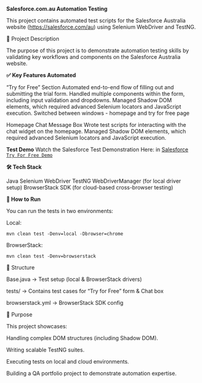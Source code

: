 **Salesforce.com.au Automation Testing**

This project contains automated test scripts for the Salesforce Australia website (https://salesforce.com/au) using Selenium WebDriver and TestNG.

📌 Project Description

The purpose of this project is to demonstrate automation testing skills by validating key workflows and components on the Salesforce Australia website.

**✅ Key Features Automated**

“Try for Free” Section
Automated end-to-end flow of filling out and submitting the trial form.
Handled multiple components within the form, including input validation and dropdowns.
Managed Shadow DOM elements, which required advanced Selenium locators and JavaScript execution.
Switched between windows - homepage and try for free page

Homepage Chat Message Box
Wrote test scripts for interacting with the chat widget on the homepage.
Managed Shadow DOM elements, which required advanced Selenium locators and JavaScript execution.

**Test Demo**
Watch the Salesforce Test Demonstration Here: 
in [Salesforce `Try For Free Demo`](https://www.loom.com/share/35b54a7a4bd84c1a8d93651a4b742190?sid=795fc3ee-1609-4b2f-bfeb-d1ba6186514c)


**🛠️ Tech Stack**

Java
Selenium WebDriver
TestNG
WebDriverManager (for local driver setup)
BrowserStack SDK (for cloud-based cross-browser testing)

**🚀 How to Run**

You can run the tests in two environments:

Local:

```
mvn clean test -Denv=local -Dbrowser=chrome
```

BrowserStack:

```
mvn clean test -Denv=browserstack
```
📂 Structure

Base.java → Test setup (local & BrowserStack drivers)

tests/ → Contains test cases for “Try for Free” form & Chat box

browserstack.yml → BrowserStack SDK config

🎯 Purpose

This project showcases:

Handling complex DOM structures (including Shadow DOM).

Writing scalable TestNG suites.

Executing tests on local and cloud environments.

Building a QA portfolio project to demonstrate automation expertise.
